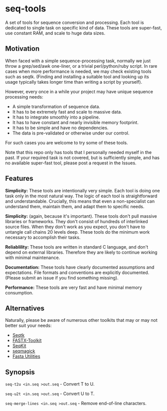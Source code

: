 # seq-tools

A set of tools for sequence conversion and processing.
Each tool is dedicated to single task on specific kind of data.
These tools are super-fast, use constant RAM, and scale to huge data sizes.

## Motivation

When faced with a simple sequence-processing task, normally we just throw a grep/sed/awk one-liner,
or a trivial perl/python/ruby script.
In rare cases when more performance is needed,
we may check existing tools such as seqtk.
(Finding and installing a suitable tool and looking up its usage typically takes longer time than writing a script by yourself).

However, every once in a while your project may have unique sequence processing needs:

* A simple transformation of sequence data.
* It has to be extremely fast and scale to massive data.
* It has to integrate smoothly into a pipeline.
* It has to have constant and nearly invisible memory footprint.
* It has to be simple and have no dependencies.
* The data is pre-validated or otherwise under our control.

For such cases you are welcome to try some of these tools.

Note that this repo only has tools that I personally needed myself in the past.
If your required task is not covered, but is sufficiently simple,
and has no available super-fast tool, please post a request in the Issues.

## Features

**Simplicity:** These tools are intentionally very simple.
Each tool is doing one task only in the most natural way.
The logic of each tool is straightforward and understandable.
Crucially, this means that even a non-specialist can understand them,
maintain them, and adapt them to specific needs.

**Simplicity:** (again, because it's important).
These tools don't pull massive libraries or frameworks.
They don't consist of hundreds of interlinked source files.
When they don't work as you expect, you don't have to untangle call chains 20 levels deep.
These tools do the minimum work necessary to accomplish their tasks.

**Reliablility:** These tools are written in standard C language,
and don't depend on external libraries.
Therefore they are likely to continue working with minimal maintenance.

**Documentation:** These tools have clearly documented assumptions and expectations.
File formats and conventions are explicitly documented.
(Please submit an issue if you find something missing).

**Performance:** These tools are very fast and have minimal memory consumption.

## Alternatives

Naturally, please be aware of numerous other toolkits that may or may not better suit your needs:

* [Seqtk](https://github.com/lh3/seqtk)
* [FASTX-Toolkit](http://hannonlab.cshl.edu/fastx_toolkit/)
* [SeqKit](https://github.com/shenwei356/seqkit)
* [seqmagick](https://fhcrc.github.io/seqmagick/)
* [Fasta Utilities](https://github.com/jimhester/fasta_utilities)

## Synopsis

`seq-t2u <in.seq >out.seq` - Convert T to U.

`seq-u2t <in.seq >out.seq` - Convert U to T.

`seq-merge-lines <in.seq >out.seq` - Remove end-of-line characters.
